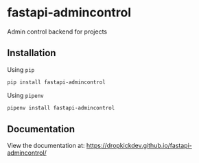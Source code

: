 # fastapi-admincontrol

Admin control backend for projects


Installation
------------

Using `pip`
```bash
pip install fastapi-admincontrol
```

Using `pipenv`

```bash
pipenv install fastapi-admincontrol
```
 

Documentation
-------------

View the documentation at: https://dropkickdev.github.io/fastapi-admincontrol/